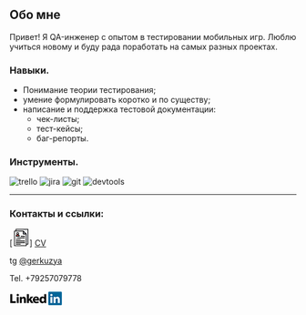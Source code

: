 ## Обо мне

Привет! 
Я QA-инженер с опытом в тестировании мобильных игр. Люблю учиться новому и буду рада поработать на самых разных проектах.

### Навыки.

- Понимание теории тестирования;
- умение формулировать коротко и по существу;
- написание и поддержка тестовой документации:
  - чек-листы;
  - тест-кейсы;
  - баг-репорты.


### Инструменты.
![trello](https://img.shields.io/badge/Trello-090909)
![jira](https://img.shields.io/badge/Jira-090909)
![git](https://img.shields.io/badge/Git-090909)
![devtools](https://img.shields.io/badge/DevTools-090909)


___


### Контакты и ссылки:

  [![cv](https://github.com/Gerkuz/Gerkuz/blob/main/assets/cv2.png)] [CV](https://hh.ru/resume/9d44f293ff0d583bc40039ed1f453364753673)

tg [@gerkuzya](https://t.me/gerkuzya)

Tel. +79257079778

[![LinkedIN](https://github.com/Gerkuz/Gerkuz/blob/main/assets/LinkedIn_Logo2.svg.png)](https://www.linkedin.com/in/maria-ivanova-0930a9214/)
